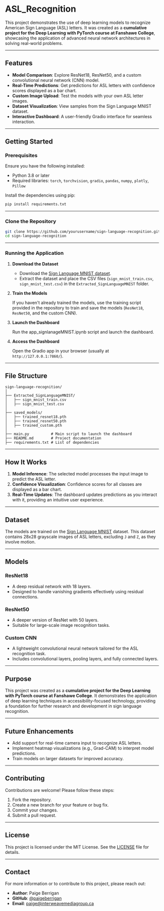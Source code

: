 # ASL_Recognition

This project demonstrates the use of deep learning models to recognize American Sign Language (ASL) letters. It was created as a **cumulative project for the Deep Learning with PyTorch course at Fanshawe College**, showcasing the application of advanced neural network architectures in solving real-world problems.

---

## Features

- **Model Comparison**: Explore ResNet18, ResNet50, and a custom convolutional neural network (CNN) model.
- **Real-Time Predictions**: Get predictions for ASL letters with confidence scores displayed as a bar chart.
- **Custom Image Upload**: Test the models with your own ASL letter images.
- **Dataset Visualization**: View samples from the Sign Language MNIST dataset.
- **Interactive Dashboard**: A user-friendly Gradio interface for seamless interaction.

---

## Getting Started

### Prerequisites

Ensure you have the following installed:

- Python 3.8 or later
- Required libraries: `torch`, `torchvision`, `gradio`, `pandas`, `numpy`, `plotly`, `Pillow`

Install the dependencies using pip:

```bash
pip install requirements.txt
```

---

### Clone the Repository

```bash
git clone https://github.com/yourusername/sign-language-recognition.git
cd sign-language-recognition
```

---

### Running the Application

1. **Download the Dataset**

   - Download the [Sign Language MNIST dataset](https://www.kaggle.com/datamunge/sign-language-mnist).
   - Extract the dataset and place the CSV files (`sign_mnist_train.csv`, `sign_mnist_test.csv`) in the `Extracted_SignLanguageMNIST` folder.

2. **Train the Models**

   If you haven't already trained the models, use the training script provided in the repository to train and save the models (`ResNet18`, `ResNet50`, and the custom CNN).

3. **Launch the Dashboard**

   Run the app_signlanageMNIST.ipynb script and launch the dashboard. 

4. **Access the Dashboard**

   Open the Gradio app in your browser (usually at `http://127.0.0.1:7860/`).

---

## File Structure

```
sign-language-recognition/
│
├── Extracted_SignLanguageMNIST/
│   ├── sign_mnist_train.csv
│   ├── sign_mnist_test.csv
│
├── saved_models/
│   ├── trained_resnet18.pth
│   ├── trained_resnet50.pth
│   ├── trained_custom.pth
│
├── main.py          # Main script to launch the dashboard
├── README.md        # Project documentation
├── requirements.txt # List of dependencies
```

---

## How It Works

1. **Model Inference**: The selected model processes the input image to predict the ASL letter.
2. **Confidence Visualization**: Confidence scores for all classes are displayed as a bar chart.
3. **Real-Time Updates**: The dashboard updates predictions as you interact with it, providing an intuitive user experience.

---

## Dataset

The models are trained on the [Sign Language MNIST](https://www.kaggle.com/datamunge/sign-language-mnist) dataset. This dataset contains 28x28 grayscale images of ASL letters, excluding `J` and `Z`, as they involve motion.

---

## Models

### ResNet18

- A deep residual network with 18 layers.
- Designed to handle vanishing gradients effectively using residual connections.

### ResNet50

- A deeper version of ResNet with 50 layers.
- Suitable for large-scale image recognition tasks.

### Custom CNN

- A lightweight convolutional neural network tailored for the ASL recognition task.
- Includes convolutional layers, pooling layers, and fully connected layers.

---

## Purpose

This project was created as a **cumulative project for the Deep Learning with PyTorch course at Fanshawe College**. It demonstrates the application of deep learning techniques in accessibility-focused technology, providing a foundation for further research and development in sign language recognition.

---

## Future Enhancements

- Add support for real-time camera input to recognize ASL letters.
- Implement heatmap visualizations (e.g., Grad-CAM) to interpret model predictions.
- Train models on larger datasets for improved accuracy.

---

## Contributing

Contributions are welcome! Please follow these steps:

1. Fork the repository.
2. Create a new branch for your feature or bug fix.
3. Commit your changes.
4. Submit a pull request.

---

## License

This project is licensed under the MIT License. See the [LICENSE](LICENSE) file for details.

---

## Contact

For more information or to contribute to this project, please reach out:

- **Author**: Paige Berrigan
- **GitHub**: [@paigeberrigan](https://github.com/paigeberrigan)
- **Email**: [paige@interweavemediagroup.ca](mailto:paige@interweavemediagroup.ca)

